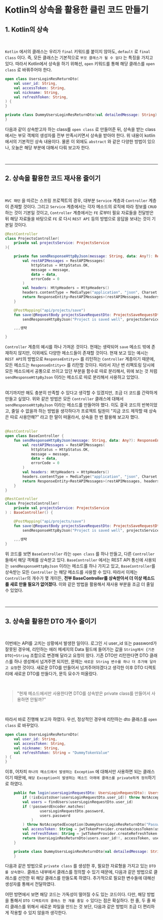 #  Kotlin의 상속을 활용한 클린 코드 만들기
## 1. Kotlin의 상속
<br>

`Kotlin` 에서의 클래스는 우리가 `final` 키워드를 붙이지 않아도, `default` 로 `final Class` 이다. 즉, 모든 클래스는 기본적으로 `부모 클래스가 될 수 없다` 는 특징을 가지고 있다. 따라서 Kotlin에서 상속을 하기 위해선, `open` 키워드를 통해 해당 클래스를 `open class` 로 바꿔주어야 한다. 

```kotlin
open class UsersLoginResReturnDto(
    val user_id: String,
    val accessToken: String,
    val nickname: String,
    val refreshToken: String,
) {
}

private class DummyUsersLoginResReturnDto(val detailedMessage: String) : UsersLoginResReturnDto("", "", "", "") {
}
```

다음과 같이 상속받고자 하는 class를 `open class` 로 만들어준 뒤, 상속을 받는 class에서는 부모 객체의 생성자를 전부 만족시키면서 상속을 받아야 한다. 위 내용이 kotlin에서의 기본적인 상속 내용이다. 물론 이 외에도 `abstract` 와 같은 다양한 방법이 있으나, 오늘은 해당 부분에 대해서 다뤄 보고자 한다.

<br>

---

## 2. 상속을 활용한 코드 재사용 줄이기
<br>

`MVC 패턴` 을 따르는 스프링 프로젝트의 경우, 대부분 `Service` 계층과 `Controller` 계층이 존재할 것이다. 그리고 `Service` 계층에서는 각자 메소드의 로직에 따라 정보를 `CRUD` 하는 것이 기본일 것이고, `Controller` 계층에서는 `FE` 로부터 필요 자료들을 전달받은 뒤 해당 자료들을 바탕으로 `FE` 로 다시 `REST API` 등의 방법으로 응답을 보내는 것이 기본일 것이다.

```kotlin
@RestController
class ProjectsController(
    private val projectsService: ProjectsService
){

    private fun sendResponseHttpByJson(message: String, data: Any?): ResponseEntity<RestAPIMessages> {
        val restAPIMessages = RestAPIMessages(
            httpStatus = HttpStatus.OK,
            message = message,
            data = data,
            errorCode = 0
        )
        val headers: HttpHeaders = HttpHeaders()
        headers.contentType = MediaType("application", "json", Charset.forName("UTF-8"))
        return ResponseEntity<RestAPIMessages>(restAPIMessages, headers, HttpStatus.OK)
    }

    @PostMapping("api/projects/save")
    fun save(@RequestBody projectsSaveRequestDto: ProjectsSaveRequestDto): ResponseEntity<RestAPIMessages> =
        sendResponseHttpByJson("Project is saved well", projectsService.save(projectsSaveRequestDto))

    ,,,생략

}
```
`Controller` 계층의 예시를 하나 가져온 것이다. 현재는 생략되어 `save` 메소드 밖에 존재하지 않지만, 이외에도 다양한 메소드들이 존재할 것이다. 현재 보고 있는 예시는 `REST API`의 방법으로 `ResponseEntity<>` 를 리턴하는 `Controller` 계층이기 때문에, 모든 메소드는 `ResponseEntity<>` 를 리턴할 것이다. 따라서 지난 번 리펙토링 당시에 모든 메소드에서 공통으로 쓰이고 있던 부분을 함수로 따로 분리해서, 위에 보는 것 처럼 `sendResponseHttpByJson` 이라는 메소드로 따로 분리해서 사용하고 있었다. <br>
<br>

여기까지만 해도 충분히 만족할 수 있다고 생각할 수 있겠지만, 조금 더 코드를 간략하게 만들고 싶었다. 위와 같은 방법은 모든 `Controller` 클래스에 대해서 `sendResponseHttpByJson` 이라는 메소드를 만들어야 했다. 이도 결국 코드의 반복이었고, 줄일 수 없을까 하는 방법을 생각하다가 프로젝트 팀원이 "지금 코드 제작할 때 상속은 따로 사용안해?" 라고 한 말이 떠올라서, 상속을 한 번 활용해 보고자 했다.<br>
<br>

```kotlin
@RestController
open class BaseController {
    fun sendResponseHttpByJson(message: String, data: Any?): ResponseEntity<RestAPIMessages> {
        val restAPIMessages = RestAPIMessages(
            httpStatus = HttpStatus.OK,
            message = message,
            data = data,
            errorCode = 0
        )
        val headers: HttpHeaders = HttpHeaders()
        headers.contentType = MediaType("application", "json", Charset.forName("UTF-8"))
        return ResponseEntity<RestAPIMessages>(restAPIMessages, headers, HttpStatus.OK)
    }
}
```
```kotlin
@RestController
class ProjectsController(
    private val projectsService: ProjectsService
) : BaseController() {

    @PostMapping("api/projects/save")
    fun save(@RequestBody projectsSaveRequestDto: ProjectsSaveRequestDto): ResponseEntity<RestAPIMessages> =
        sendResponseHttpByJson("Project is saved well", projectsService.save(projectsSaveRequestDto))
    
    ,,,생략
}
```

위 코드를 보면 `BaseController` 라는 `open class` 를 하나 만들고, 다른 `Controller` 들에서 해당 객체를 상속받고 있다. `BaseController` 에서는 REST API 통신에 사용되는 `sendResponseHttpByJson` 이라는 메소드를 하나 가지고 있고, `BaseController`를 상속받는 모든 `Controller` 는 해당 메소드를 사용할 수 있다. 따라서 이제는 `Controller`의 개수가 몇 개이든, **전부 BaseController를 상속받아서 더 이상 메소드를 새로 만들 필요가 없어졌다.** 이와 같은 방법을 활용해서 재사용 부분을 조금 더 줄일 수 있었다. 

<br>

---

## 3. 상속을 활용한 DTO 개수 줄이기
<br>

이번에는 API를 고치는 상황에서 발생한 일이다. 로그인 시 user_id 또는 password가 잘못된 경우에, 리턴하는 에러 메세지의 Data 필드에 들어가는 값을 `String에서 {기존 DTO}+String` 조합으로 변경해 달라고 요청이 왔다. 기존 DTO만 리턴한다면 DTO 클래스를 하나 생성해서 넘겨주면 되지만, 문제는 `새로운 String 변수를 하나 더 추가해 달라고 요청`한 것이다. 새로운 DTO를 만들어서 넘겨주어야겠다고 생각한 이후 DTO 디렉토리에 새로운 DTO를 만들다가, 문득 묘수가 떠올랐다.

<br>

> "현재 메소드에서만 사용한다면 DTO를 상속받은 private class를 만들어서 사용하면 안될까?"

<br>

따라서 바로 진행해 보고자 하였다. 우선, 정상적인 경우에 리턴하는 dto 클래스를 `open class` 로 바꾸었다.

```kotlin
open class UsersLoginResReturnDto(
    val user_id: String,
    val accessToken: String,
    val nickname: String,
    val refreshToken: String = "DummyTokenValue"
) {
}
```

이후, 어차피 `하나의 메소드에서 발생하는 Exception` 에 대해서만 사용하면 되는 클래스이기 때문에, `해당 Exception이 발생하는 메소드 아래에 클래스를 private하게 정의`하기로 하였다.

```kotlin
    public fun login(usersLoginRequestDto: UsersLoginRequestDto): UsersLoginResReturnDto {
        if (!isExistsUser(usersLoginRequestDto.user_id)) throw NotAcceptedException(DummyUsersLoginResReturnDto("Email is not valid"))
        val users = findUsers(usersLoginRequestDto.user_id)
        if (!passwordEncoder.matches(
                usersLoginRequestDto.password,
                users.password
            )
        ) throw NotAcceptedException(DummyUsersLoginResReturnDto("Password is not valid"))
        val accessToken: String = jwtTokenProvider.createAccessToken(usersLoginRequestDto.user_id)
        val refreshToken: String = jwtTokenProvider.createRefreshToken(usersLoginRequestDto.user_id)
        return UsersLoginResReturnDto(users.user_id!!, accessToken, users.nickname, refreshToken)
    }

    private class DummyUsersLoginResReturnDto(val detailedMessage: String) : UsersLoginResReturnDto("", "", "", "") {
    }
```

다음과 같은 방법으로 `private class` 를 생성한 후, 필요한 자료형을 가지고 있는 `DTO를 상속했다.` 클래스 내부에서 클래스를 정의할 수 있기 때문에, 다음과 같은 방법으로 클래스를 선언한 뒤 해당 클래스를 만들도록 하였다. 추가적으로 필요한 변수들에 대해선 생성자를 통해서 전달하였다.

어떤 방면에서 보면 해당 코드는 가독성이 떨어질 수도 있는 코드이다. 다만, 해당 방법을 통해서 `DTO 디렉토리의 클래스 한 개를 줄일 수` 있다는 점은 확실하다. 한 줄, 두 줄 짜리 클래스를 위해서 새로운 파일을 만드는 것 보단, 다음과 같은 방법이 조금 더 편리하게 작용할 수 있지 않을까 생각한다.
